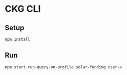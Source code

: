 # CKG CLI

## Setup

```sh
npm install
```

## Run

```sh
npm start run-query-on-profile solar-funding user-a
```
